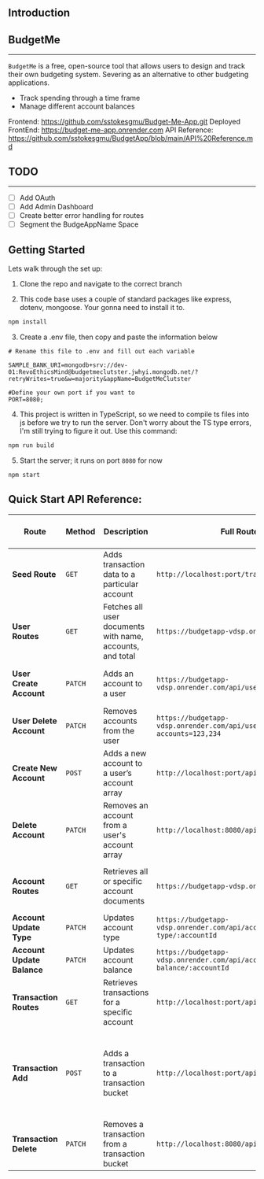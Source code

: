 ## Introduction

##  BudgetMe
---
`BudgetMe` is  a free, open-source tool that allows users to design and track their own budgeting system. Severing as an alternative to other budgeting applications.
- Track spending through a time frame 
-  Manage different account balances 


Frontend: https://github.com/sstokesgmu/Budget-Me-App.git
Deployed FrontEnd: https://budget-me-app.onrender.com
API Reference: https://github.com/sstokesgmu/BudgetApp/blob/main/API%20Reference.md

## TODO
---
- [ ] Add OAuth
- [ ] Add Admin Dashboard
- [ ] Create better error handling for routes
- [ ] Segment the BudgeAppName Space

## Getting Started 

Lets walk through the set up:

1. Clone the repo and navigate to the correct branch 

2. This code base uses a couple of standard packages like express, dotenv, mongoose. Your gonna need to install it to.

```bash
npm install
```

3. Create a .env file, then copy and paste the information below 

```.env
# Rename this file to .env and fill out each variable

SAMPLE_BANK_URI=mongodb+srv://dev-01:RevoEthicsMind@budgetmeclutster.jwhyi.mongodb.net/?retryWrites=true&w=majority&appName=BudgetMeClutster

#Define your own port if you want to
PORT=8080;
```

4. This project is written in TypeScript, so we need to compile ts files into js before we try to run the server. Don't worry about the TS type errors, I'm still trying to figure it out. Use this command:

```bash
npm run build
```

5. Start the server; it runs on port `8080` for now  

```bash
npm start
```

## Quick Start API Reference:

| **Route** | **Method** | **Description** | **Full Route Example** | **Request Body Example** | **Response Example** |
|-----------|------------|-----------------|------------------------|-------------------|----------------------|
| **Seed Route** | `GET` | Adds transaction data to a particular account | `http://localhost:port/transactions/seed/:accountID` | N/A | N/A |
| **User Routes** | `GET` | Fetches all user documents with name, accounts, and total | `https://budgetapp-vdsp.onrender.com/api/users` | N/A | `[ { "_id": "679f7d1a1e60cbf987a78c11", "accounts": [333,222], "name": "John Doe" } ]` |
| **User Create Account** | `PATCH` | Adds an account to a user | `https://budgetapp-vdsp.onrender.com/api/users/create/accounts` | `{ "account": 123 }` or `{ "accounts": [123,456] }` | `{ "_id": "679f7d1a1e60cbf987a78c11", "accounts": [123, 456, 789, 444, 321, 555], "name": "John Doe", "total": 0 }` |
| **User Delete Account** | `PATCH` | Removes accounts from the user | `https://budgetapp-vdsp.onrender.com/api/users/del/accounts?accounts=123,234` | N/A | `{ "acknowledged": true, "modifiedCount": 1, "matchedCount": 1 }` |
| **Create New Account** | `POST` | Adds a new account to a user’s account array | `http://localhost:port/api/users/create/:accountId` | N/A | N/A |
| **Delete Account** | `PATCH` | Removes an account from a user's account array | `http://localhost:8080/api/users/del/:accountId` | N/A | N/A |
| **Account Routes** | `GET` | Retrieves all or specific account documents | `https://budgetapp-vdsp.onrender.com/api/accounts` | N/A | `[ { "_id": "67a2ac2b8f3af807d1ba58b1", "account_num": 123, "type": "Checking", "date_opened": "2025-02-05T00:09:15.649Z" } ]` |
| **Account Update Type** | `PATCH` | Updates account type | `https://budgetapp-vdsp.onrender.com/api/accounts/update-type/:accountId` | `{ "type": "Checking" }` | `{ "acknowledged": true, "modifiedCount": 1, "matchedCount": 1 }` |
| **Account Update Balance** | `PATCH` | Updates account balance | `https://budgetapp-vdsp.onrender.com/api/accounts/update-balance/:accountId` | `{ "balance": 4000 }` | `{ "acknowledged": true, "modifiedCount": 1, "matchedCount": 1 }` |
| **Transaction Routes** | `GET` | Retrieves transactions for a specific account | `http://localhost:port/api/transactions/123` | N/A | `[ { "date": "", "amount": 30232, "trans_type": "withdrawl", "comp_name": "Costco", "status": "pending" } ]` |
| **Transaction Add** | `POST` | Adds a transaction to a transaction bucket | `http://localhost:port/api/transactions/add/123` | `{ "date": "", "amount": 30232, "trans_type": "withdrawl", "comp_name": "Costco", "status": "pending", "account": 123 }` | N/A |
| **Transaction Delete** | `PATCH` | Removes a transaction from a transaction bucket | `http://localhost:8080/api/transactions/del/123` | N/A | N/A |
